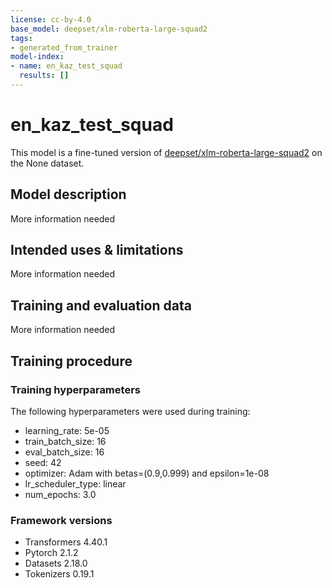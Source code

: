 ```yaml
---
license: cc-by-4.0
base_model: deepset/xlm-roberta-large-squad2
tags:
- generated_from_trainer
model-index:
- name: en_kaz_test_squad
  results: []
---
```


<!-- This model card has been generated automatically according to the information the Trainer had access to. You
should probably proofread and complete it, then remove this comment. -->

# en_kaz_test_squad

This model is a fine-tuned version of [deepset/xlm-roberta-large-squad2](https://huggingface.co/deepset/xlm-roberta-large-squad2) on the None dataset.

## Model description

More information needed

## Intended uses & limitations

More information needed

## Training and evaluation data

More information needed

## Training procedure

### Training hyperparameters

The following hyperparameters were used during training:
- learning_rate: 5e-05
- train_batch_size: 16
- eval_batch_size: 16
- seed: 42
- optimizer: Adam with betas=(0.9,0.999) and epsilon=1e-08
- lr_scheduler_type: linear
- num_epochs: 3.0

### Framework versions

- Transformers 4.40.1
- Pytorch 2.1.2
- Datasets 2.18.0
- Tokenizers 0.19.1
